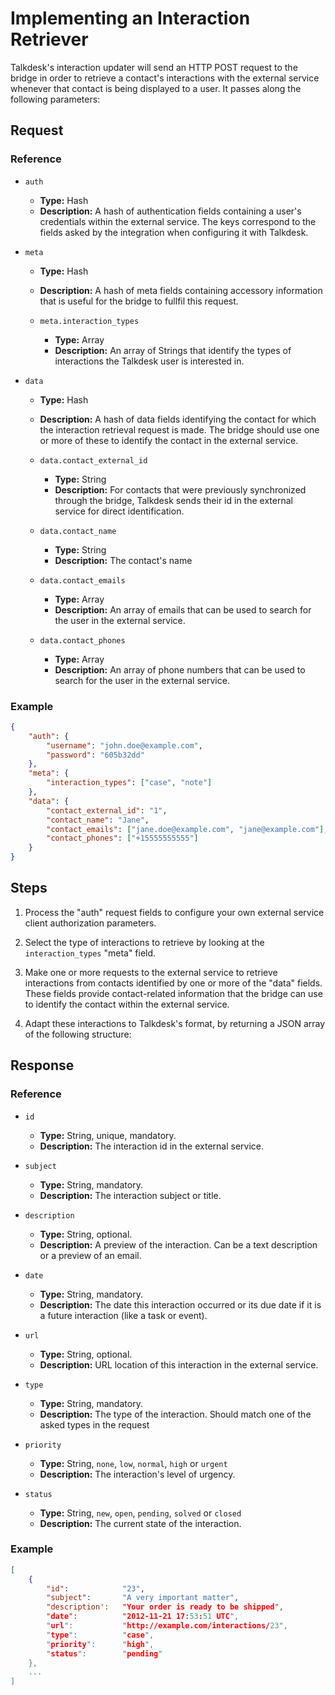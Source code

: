 # Implementing an Interaction Retriever

Talkdesk's interaction updater will send an HTTP POST request to the bridge in order to retrieve a contact's interactions with the external service whenever that contact is being displayed to a user. It passes along the following parameters:

## Request

### Reference

* `auth`
    * **Type:** Hash
    * **Description:** A hash of authentication fields containing a user's credentials within the external service. The keys correspond to the fields asked by the integration when configuring it with Talkdesk.

* `meta`
    * **Type:** Hash
    * **Description:** A hash of meta fields containing accessory information that is useful for the bridge to fullfil this request.

    * `meta.interaction_types`
        * **Type:** Array
        * **Description:** An array of Strings that identify the types of interactions the Talkdesk user is interested in.

* `data`
    * **Type:** Hash
    * **Description:** A hash of data fields identifying the contact for which the interaction retrieval request is made. The bridge should use one or more of these to identify the contact in the external service.

    * `data.contact_external_id`
        * **Type:** String
        * **Description:** For contacts that were previously synchronized through the bridge, Talkdesk sends their id in the external service for direct identification.

    * `data.contact_name`
        * **Type:** String
        * **Description:** The contact's name

    * `data.contact_emails`
        * **Type:** Array
        * **Description:** An array of emails that can be used to search for the user in the external service.

    * `data.contact_phones`
        * **Type:** Array
        * **Description:** An array of phone numbers that can be used to search for the user in the external service.

### Example

```json
{
    "auth": {
        "username": "john.doe@example.com",
        "password": "605b32dd"
    },
    "meta": {
        "interaction_types": ["case", "note"]
    },
    "data": {
        "contact_external_id": "1",
        "contact_name": "Jane",
        "contact_emails": ["jane.doe@example.com", "jane@example.com"],
        "contact_phones": ["+15555555555"]
    }
}
```

## Steps

1. Process the "auth" request fields to configure your own external service client authorization parameters.

2. Select the type of interactions to retrieve by looking at the `interaction_types` "meta" field.

3. Make one or more requests to the external service to retrieve interactions from contacts identified by one or more of the "data" fields. These fields provide contact-related information that the bridge can use to identify the contact within the external service.

4. Adapt these interactions to Talkdesk's format, by returning a JSON array of the following structure:

## Response

### Reference

* `id`
    * **Type:** String, unique, mandatory.
    * **Description:** The interaction id in the external service.

* `subject`
    * **Type:** String, mandatory.
    * **Description:** The interaction subject or title.

* `description`
    * **Type:** String, optional.
    * **Description:** A preview of the interaction. Can be a text description or a preview of an email.

* `date`
    * **Type:** String, mandatory.
    * **Description:** The date this interaction occurred or its due date if it is a future interaction (like a task or event).

* `url`
    * **Type:** String, optional.
    * **Description:** URL location of this interaction in the external service.

* `type`
    * **Type:** String, mandatory.
    * **Description:** The type of the interaction. Should match one of the asked types in the request

* `priority`
    * **Type:** String, `none`, `low`, `normal`, `high` or `urgent`
    * **Description:** The interaction's level of urgency.

* `status`
    * **Type:** String, `new`, `open`, `pending`, `solved` or `closed`
    * **Description:** The current state of the interaction.

### Example

```json
[
    {
        "id":            "23",
        "subject":       "A very important matter",
        "description':   "Your order is ready to be shipped",
        "date":          "2012-11-21 17:53:51 UTC",
        "url":           "http://example.com/interactions/23",
        "type":          "case",
        "priority":      "high",
        "status":        "pending"
    },
    ...
]
```